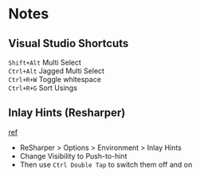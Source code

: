 # Notes

## Visual Studio Shortcuts

`Shift+Alt` Multi Select  
`Ctrl+Alt` Jagged Multi Select  
`Ctrl+R+W` Toggle whitespace  
`Ctrl+R+G` Sort Usings  

## Inlay Hints (Resharper)
[ref](https://www.jetbrains.com/help/resharper/Inline_Parameter_Name_Hints.html)

* ReSharper > Options > Environment > Inlay Hints
* Change Visibility to Push-to-hint
* Then use `Ctrl Double Tap` to switch them off and on
